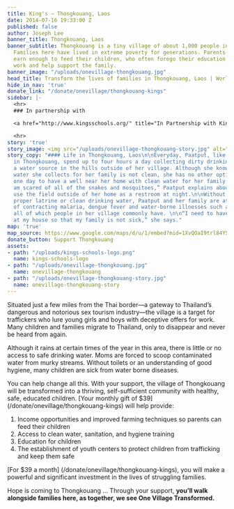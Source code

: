 ```yaml
---
title: King's — Thongkouang, Laos
date: 2014-07-16 19:33:00 Z
published: false
author: Joseph Lee
banner_title: Thongkouang, Laos
banner_subtitle: Thongkouang is a tiny village of about 1,000 people in rural Laos.
  Families here have lived in extreme poverty for generations. Parents struggle to
  earn enough to feed their children, who often forego their education in order to
  work and help support the family.
banner_image: "/uploads/onevillage-thongkouang.jpg"
head_title: Transform the lives of families in Thongkouang, Laos | World Concern
hide_in_nav: 'true'
donate_link: "/donate/onevillage/thongkouang-kings"
sidebar: |-
  <hr>
  ### In partnership with

  <a href="http://www.kingsschools.org/" title="In Partnership with Kings Schools"><img src="/uploads/kings-schools-logo.png" alt="Kings Schools" class="large-8" ></a>

  <hr>
story: 'true'
story_image: <img src="/uploads/onevillage-thongkouang-story.jpg" alt="Paatput" />
story_copy: "#### Life in Thongkouang, Laos\n\nEveryday, Paatput, like many women
  in Thongkouang, spend up to four hours a day collecting dirty drinking water from
  a water source in the hills outside of her village. Although she knows that the
  water she collects for her family is not clean, she has no other option and hopes
  one day to have a well near her home with clean water for her family to use. “I
  am scared of all of the snakes and mosquitoes,” Paatput explains about having to
  use the field outside of her home as a restroom at night.\n\nWithout access to a
  proper latrine or clean drinking water, Paatput and her family are at greater risk
  of contracting malaria, dengue fever and water-borne illnesses such as severe diarrhea,
  all of which people in her village commonly have. \n\n“I need to have a latrine
  at my house so that my family is not sick,” she says."
map: 'true'
map_source: https://www.google.com/maps/d/u/1/embed?mid=1XvQOaI9trl84YSsefaB0DJGyF6o
donate_button: Support Thongkouang
assets:
- path: "/uploads/kings-schools-logo.png"
  name: kings-schools-logo
- path: "/uploads/onevillage-thongkouang.jpg"
  name: onevillage-thongkouang
- path: "/uploads/onevillage-thongkouang-story.jpg"
  name: onevillage-thongkouang-story
---
```


<p class="large">Situated just a few miles from the Thai border—a gateway to Thailand’s dangerous and notorious sex tourism industry—the village is a target for traffickers who lure young girls and boys with deceptive offers for work. Many children and families migrate to Thailand, only to disappear and never be heard from again.</p>

Although it rains at certain times of the year in this area, there is little or no access to safe drinking water. Moms are forced to scoop contaminated water from murky streams. Without toilets or an understanding of good hygiene, many children are sick from water borne diseases. 

You can help change all this. With your support, the village of Thongkouang will be transformed into a thriving, self-sufficient community with healthy, safe, educated children. [Your monthly gift of $39] (/donate/onevillage/thongkouang-kings) will help provide:

1. Income opportunities and improved farming techniques so parents can feed their children 
2. Access to clean water, sanitation, and hygiene training
3. Education for children
4. The establishment of youth centers to protect children from trafficking and keep them safe

[For $39 a month] (/donate/onevillage/thongkouang-kings), you will make a powerful and significant investment in the lives of struggling families.

Hope is coming to Thongkouang ... Through your support, **you’ll walk alongside families here, as together, we see One Village Transformed.**

